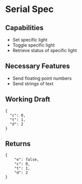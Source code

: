# Serial Spec

## Capabilities

- Set specific light
- Toggle specific light
- Retrieve status of specific light

## Necessary Features

- Send floating point numbers
- Send strings of text

## Working Draft

    {
      "c": 0,
      "t": 1,
      "d": 2
    }

## Returns

    {
    	"e": false,
    	"c": 0,
    	"t": 1,
    	"d": 2
    }
